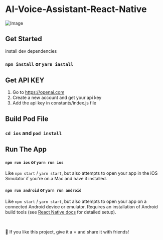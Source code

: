 # AI-Voice-Assistant-React-Native

![Image](https://cdn.dribbble.com/userupload/8344208/file/original-0d622535d63ebb1ca513adccc77b4ed2.png?compress=1&resize=2048x1536)

## Get Started

install dev dependencies

### `npm install` or `yarn install`

## Get API KEY
1. Go to https://openai.com<br/>
2. Create a new account and get your api key<br/>
3. Add the api key in constants/index.js file

## Build Pod File

### `cd ios` and `pod install`



## Run The App
#### `npm run ios` or `yarn run ios`

Like `npm start` / `yarn start`, but also attempts to open your app in the iOS Simulator if you're on a Mac and have it installed.

#### `npm run android` or `yarn run android`

Like `npm start` / `yarn start`, but also attempts to open your app on a connected Android device or emulator. Requires an installation of Android build tools (see [React Native docs](https://facebook.github.io/react-native/docs/getting-started.html) for detailed setup).

<br />

💙 If you like this project, give it a ⭐ and share it with friends!


